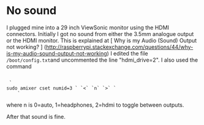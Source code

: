 #  No sound 

I plugged mine into a 29 inch ViewSonic monitor using the HDMI connectors.
      Initially I got no sound from either the 3.5mm analogue output or the HDMI monitor.
      This is explained at
 [
	Why is my Audio (Sound) Output not working?
      ] (http://raspberrypi.stackexchange.com/questions/44/why-is-my-audio-sound-output-not-working)
I edited the file
 `/boot/config.txt`and uncommented the line "hdmi_drive=2".
      I also used the command
```

 `
sudo amixer cset numid=3 ` `<` `n` `>` `
	`

```
where n is 0=auto, 1=headphones, 2=hdmi to toggle between outputs.

After that sound is fine.


